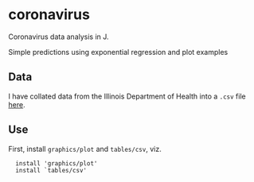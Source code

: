 # coronavirus

Coronavirus data analysis in J.

Simple predictions using exponential regression and plot examples

## Data

I have collated data from the Illinois Department of Health into a `.csv` file
[here](https://github.com/vmchale/coronavirus/blob/master/illinois.csv).

## Use

First, install `graphics/plot` and `tables/csv`, viz.

```
  install 'graphics/plot'
  install `tables/csv'
```
